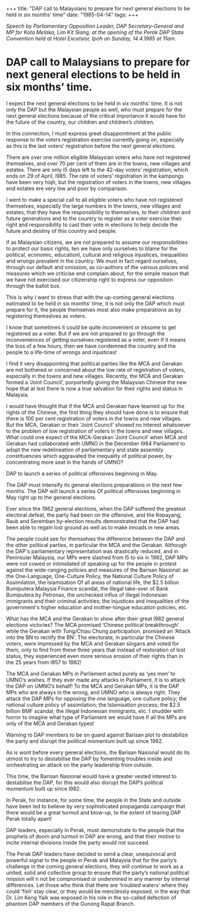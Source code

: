 +++ 
title: "DAP call to Malaysians to prepare for next general elections to be held in six months’ time"
date: "1985-04-14"
tags:
+++

_Speech by Parliamentary Opposition Leader, DAP Secretary-General and MP for Kota Melaka, Lim Kit Siang, at the opening of the Perak
DAP State Convention held at Hotel Excelsior, Ipoh on Sunday, 14.4.1985 at 11am._
  
# DAP call to Malaysians to prepare for next general elections to be held in six months’ time.

I expect the next general elections to be held in six months’ time. It is not only the DAP but the Malaysian people as well, who must prepare for the next general elections because of the critical importance it would have for the future of the country, our children and children’s children.</u>

In this connection, I must express greet disappointment at the
public response to the voters registration exercise currently going on,
especially as this is the last voters’ registration before the next general
elections.

There are over one million eligible Malaysian voters who have not
registered themselves, and over 70 per cent of them are in the towns, new
villages and estates. There are only l5 days left to the 42-day voters’
registration, which ends on 29 of April, l985. The rate of voters’ registration
in the kampongs have been very hiqh, but the registration of voters in the towns,
new villages end estates ere very low and poor by comparison.

I went to make a special call to all eligible voters who have not
registered themselves, especially the large numbers in the towns, new villages
and estates, that they have the responsibility to themselves, to their children
and future generations and to the country to register as a voter exercise
their right and responsibility to cast their vote in elections to help decide
the future and destiny of this country and people.

If as Malaysian citizens, we are not prepared to assume our responsibilities
to protect our basic rights, ten we have only ourselves to blame for the
political, economic, educationl, cultural and religious injustices, inequalities
and wrongs prevalent in the country. We must in fact regard ourselves, through
our default and omission, as co-authors of the various policies end measures
which we criticise end complain about, for the simple reason that we have not
exercised our citizenship right to express our opposition through the
ballot box.

This is why I want to stress that with the up-coming general elections
eatimated to be held in six months’ time, it is not only the DAP which must prepare
for it, the people themselves most also make preparations as by registering themselves
as voters.

I know that sometimes it could be quite inconvenient or irksome to
get registered as a voter. But if we are not prepared to go through the
inconveniences of getting ourselves registered as a voter, even if it means
the loss of a few hours, then we have condemned the country and the people
to a life-time of wrongs and injustices!

I find it very disappointing that political parties like the MCA
and Gerakan are not bothered or concerned about the low rate of registration
of voters, especially in the towns and new villages. Recently, the MCA and
Gerakan formed a ‘Joint Council’, purportedly giving the Malaysian Chinese
the new hope that at lest there is now a true salvation for their rights and
status in Malaysia.

I would have thought that if the MCA and Gerakan have teamed up
for the rights of the Chinese, the first thing they should have done is to
ensure that there is 100 per cent registration of voters in the towns and 
new villages. But the MCA, Gerakan or their ‘Joint Council’ showed no
interest whatsoever to the problem of low registration of voters in the towns
and new villages. What could one expect of the MCA-Gerakan ‘Joint Council’ when
MCA and Gerakan had collaborated with UMNO in the December l984 Parliament to
adopt the new redelineation of parliamentary and state assembly constituencies which
aggravated the inequality of political power, by concentrating more seat in
the hands of UMNO?

DAP to launch a  series of political offensives beginning in May.

The DAP must intensify its general elections preparations in the next
few months. The DAP will launch a series Of political offensives beginning
in May right up to the general elections.

Ever since the 1982 general elections, when the DAP suffered the greatest
electoral defeat, the party had been on the offensive, and the Kepayang,
Raub and Seremban by-election results demonstrated that the DAP had been able
to regain lost ground as well as to make inroads in new areas.

The people could see for themselves the difference between the DAP
and the other political parties, in particular the MCA and the Gerakan. Although
the DAP's parliamentary representation was drastically reduced, and in Peninsular
Malaysia, our MPs were slashed from l5 to six in 1982, DAP MPs were not cowed
or intimidated of speaking up for the people in protest against the wide-ranging
policies and measures of the Barisan Nasional: as the One-Language, One-Culture Policy, 
the National Culture Policy of Assimilation, the Islamisation Of all areas of
national life, the $2.5 billion Bumiputera Malaysia Finance scandal, the
illegal take-over of Bank Bumiputera by Petronas, the unchecked influx of
illegal Indonesian immigrants and their criminal activities; the injustices
and inequalities of the government's higher education and mother-tongue education
policies, etc.

What has the MCA and the Gerakan to show after their great l982
general elections victories? The MCA promised ‘Chinese political breakthrough’
while the Gerakan with Tung/Chiau Chung participation, promised an ‘Attack
into the BN to rectify the BN’. The electorate, in particular the Chinese
voters, were impressed by the MCA and Gerakan slogans and voted for them, only
to find from these three years that instead of restoration of lost status,
they experienced even more serious erosion of their rights than in the
25 years from l957 to 1982!

The MCA and Gerakan MPs in Parliament acted purely as ‘yes men’ to 
UMNO’s wishes. If they ever made any attacks in Parliament, it is to attack
the DAP on UMNO’s behalf! To the MCA and Gerakan MPs, it is the DAP MPs who
are always in the wrong, and UMNO who is always right. They attack the DAP MPs
for opposing the one language, one culture policy; the national culture policy
of assimilation; the Islamisation process; the $2.5 billion BMF scandal; the 
illegal Indonesian immigrants, etc. I shudder with horror to imagine what type
of Parliament we would have if all the MPs are only of the MCA and Gerakan types!

Warning to DAP members to be on guard against Barisan plot to destabilize
the party and disrupt the political momentum built up since 1982.

As is wont before every general elections, the Barisan Nasional
would do its utmost to try to destabilise the DAP by fomenting troubles inside
and orchestrating an attack on the party leadership from outside.

This time, the Barisan Nasional would have a greater vested interest
to destabilise the DAP, for this would also disrupt the DAP’s political momentum
built up since l982.

In Perak, for instance, for some time, the people in the State and
outside have been led to believe by very sophisticated propaganda campaign
that there would be a great turmoil and blow-up, to the extent of tearing
DAP Perak totally apart!

DAP leaders, especially in Perak, must demonstrate to the people 
that the prophets of doom and turmoil in DAP are wrong, and that their motive to 
incite internal divisions inside the party would not succeed.

The Perak DAP leaders have decided to send a clear, unequivocal and 
powerful signal to the people in Perak and Malaysia that for the party’s challenge
 in the coming general elections, they will continue to work as a united, solid 
and collective group to ensure that the party’s national political mission will n
not be compromised or undermined in any manner by internal differences.
Let those who think that there are ‘troubled waters’ where they could ‘fish’
stay clear, or they would be mercilessly exposed, in the way that Dr. Lim Keng Yaik
was exposed in his role in the so-called defection of phantom DAP members of the 
Gunong Rapat Branch.
 
